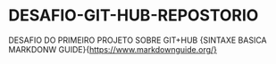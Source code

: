 # DESAFIO-GIT-HUB-REPOSTORIO
DESAFIO DO PRIMEIRO PROJETO SOBRE GIT+HUB
{SINTAXE BASICA MARKDONW GUIDE}{https://www.markdownguide.org/}
